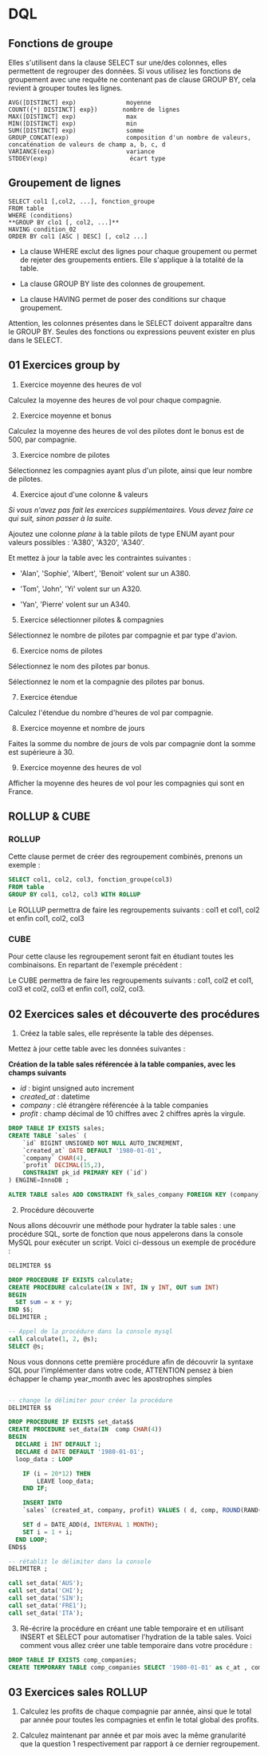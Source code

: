# DQL

## Fonctions de groupe

Elles s'utilisent dans la clause SELECT sur une/des colonnes, elles permettent de regrouper des données. Si vous utilisez les fonctions de groupement avec une requête ne contenant pas de clause GROUP BY, cela revient à grouper toutes les lignes.

```text
AVG([DISTINCT] exp)              moyenne
COUNT({*| DISTINCT] exp})       nombre de lignes
MAX([DISTINCT] exp)              max
MIN([DISTINCT] exp)              min
SUM([DISTINCT] exp)              somme
GROUP_CONCAT(exp)                composition d'un nombre de valeurs, concaténation de valeurs de champ a, b, c, d
VARIANCE(exp)                    variance
STDDEV(exp)                       écart type
```
## Groupement de lignes

```text
SELECT col1 [,col2, ...], fonction_groupe
FROM table
WHERE (conditions)
**GROUP BY clo1 [, col2, ...]**
HAVING condition_02
ORDER BY col1 [ASC | DESC] [, col2 ...]
```

- La clause WHERE exclut des lignes pour chaque groupement ou permet de rejeter des groupements entiers. Elle s'applique à la totalité de la table.

- La clause GROUP BY liste des colonnes de groupement.

- La clause HAVING permet de poser des conditions sur chaque groupement.

Attention, les colonnes présentes dans le SELECT doivent apparaître dans le GROUP BY. Seules des fonctions ou expressions peuvent exister en plus dans le SELECT.

## 01 Exercices group by

01. Exercice moyenne des heures de vol

Calculez la moyenne des heures de vol pour chaque compagnie.

02. Exercice moyenne et bonus

Calculez la moyenne des heures de vol des pilotes dont le bonus est de 500, par compagnie.

03. Exercice nombre de pilotes

Sélectionnez les compagnies ayant plus d'un pilote, ainsi que leur nombre de pilotes.

04. Exercice ajout d'une colonne & valeurs

*Si vous n'avez pas fait les exercices supplémentaires. Vous devez faire ce qui suit, sinon passer à la suite.*

Ajoutez une colonne *plane* à la table pilots de type ENUM ayant pour valeurs possibles :
'A380', 'A320', 'A340'.

Et mettez à jour la table avec les contraintes suivantes :

- 'Alan', 'Sophie', 'Albert', 'Benoit' volent sur un A380.

- 'Tom', 'John', 'Yi' volent sur un A320.

- 'Yan', 'Pierre' volent sur un A340.

05. Exercice sélectionner pilotes & compagnies

Sélectionnez le nombre de pilotes par compagnie et par type d'avion.

06. Exercice noms de pilotes

Sélectionnez le nom des pilotes par bonus.

Sélectionnez le nom et la compagnie des pilotes par bonus.

07. Exercice étendue

Calculez l'étendue du nombre d'heures de vol par compagnie.

08. Exercice moyenne et nombre de jours

Faites la somme du nombre de jours de vols par compagnie dont la somme est supérieure à 30.

09. Exercice moyenne des heures de vol

Afficher la moyenne des heures de vol pour les compagnies qui sont en France.

## ROLLUP & CUBE

### ROLLUP

Cette clause permet de créer des regroupement combinés, prenons un exemple :

```sql
SELECT col1, col2, col3, fonction_groupe(col3)
FROM table
GROUP BY col1, col2, col3 WITH ROLLUP
```

Le ROLLUP permettra de faire les regroupements suivants : col1 et col1, col2 et enfin col1, col2, col3

### CUBE

Pour cette clause les regroupement seront fait en étudiant toutes les combinaisons. En repartant de l'exemple précédent :

Le CUBE permettra de faire les regroupements suivants : col1, col2 et col1, col3 et col2, col3 et enfin col1, col2, col3.

## 02 Exercices sales et découverte des procédures

1. Créez la table sales, elle représente la table des dépenses.

Mettez à jour cette table avec les données suivantes :

**Création de la table sales référencée à la table companies, avec les champs suivants**

- *id* : bigint unsigned auto increment
- *created_at* : datetime
- *company* : clé étrangère référencée à la table companies
- *profit* : champ décimal de 10 chiffres avec 2 chiffres après la virgule.

```sql
DROP TABLE IF EXISTS sales;
CREATE TABLE `sales` (
    `id` BIGINT UNSIGNED NOT NULL AUTO_INCREMENT,
    `created_at` DATE DEFAULT '1980-01-01',
    `company` CHAR(4),
    `profit` DECIMAL(15,2),
    CONSTRAINT pk_id PRIMARY KEY (`id`)
) ENGINE=InnoDB ;

ALTER TABLE sales ADD CONSTRAINT fk_sales_company FOREIGN KEY (company) REFERENCES companies(`comp`);
```

2. Procédure découverte 

Nous allons découvrir une méthode pour hydrater la table sales : une procédure SQL, sorte de fonction que nous appelerons dans la console MySQL pour exécuter un script. Voici ci-dessous un exemple de procédure :

```sql
DELIMITER $$

DROP PROCEDURE IF EXISTS calculate;
CREATE PROCEDURE calculate(IN x INT, IN y INT, OUT sum INT)
BEGIN
  SET sum = x + y;
END $$;
DELIMITER ;

-- Appel de la procédure dans la console mysql
call calculate(1, 2, @s);
SELECT @s;
```

Nous vous donnons cette première procédure afin de découvrir la syntaxe SQL pour l'implémenter dans votre code, ATTENTION pensez à bien échapper le champ year_month avec les apostrophes simples

```sql

-- change le délimiter pour créer la procédure
DELIMITER $$

DROP PROCEDURE IF EXISTS set_data$$
CREATE PROCEDURE set_data(IN  comp CHAR(4))
BEGIN
  DECLARE i INT DEFAULT 1;
  DECLARE d DATE DEFAULT '1980-01-01';
  loop_data : LOOP

    IF (i = 20*12) THEN
        LEAVE loop_data;
    END IF;

    INSERT INTO 
    `sales` (created_at, company, profit) VALUES ( d, comp, ROUND(RAND()*15 * 100000, 2 ));

    SET d = DATE_ADD(d, INTERVAL 1 MONTH);
    SET i = 1 + i;
  END LOOP; 
END$$

-- rétablit le délimiter dans la console
DELIMITER ;

call set_data('AUS');
call set_data('CHI');
call set_data('SIN');
call set_data('FRE1');
call set_data('ITA');
```

3.  Ré-écrire la procédure en créant une table temporaire et en utilisant INSERT et SELECT pour automatiser l'hydration de la table sales. Voici comment vous allez créer une table temporaire dans votre procédure :

```sql
DROP TABLE IF EXISTS comp_companies;
CREATE TEMPORARY TABLE comp_companies SELECT '1980-01-01' as c_at , comp, ROUND(RAND()*15 * 100000, 2 ) FROM companies;
```

## 03 Exercices sales ROLLUP

1. Calculez les profits de chaque compagnie par année, ainsi que le total par année pour toutes les compagnies et enfin le total global des profits.

2. Calculez maintenant par année et par mois avec la même granularité que la question 1 respectivement par rapport à ce dernier regroupement.



